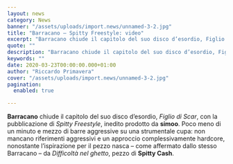 ```yaml
---
layout: news
category: News
banner: "/assets/uploads/import.news/unnamed-3-2.jpg"
title: "Barracano – Spitty Freestyle: video"
excerpt: "Barracano chiude il capitolo del suo disco d’esordio, Figlio di Scar, con la pubblicazione di Spitty Freestyle, inedito prodotto da simoo. Poco meno di un minuto e mezzo di barre aggressive su una strumentale cupa: non mancano riferimenti aggressivi e un approccio complessivamente hardcore, nonostante l’ispirazione per il pezzo nasca – come affermato dallo stesso [&hellip"
quote: ""
description: "Barracano chiude il capitolo del suo disco d’esordio, Figlio di Scar, con la pubblicazione di Spitty Freestyle, inedito prodotto da simoo. Poco meno di un minuto e mezzo di barre aggressive su una strumentale cupa: non mancano riferimenti aggressivi e un approccio complessivamente hardcore, nonostante l’ispirazione per il pezzo nasca – come affermato dallo stesso [&hellip"
keywords: ""
date: 2020-03-23T00:00:00.000+01:00
author: "Riccardo Primavera"
cover: "/assets/uploads/import.news/unnamed-3-2.jpg"
pagination:
  enabled: true

---
```


**Barracano** chiude il capitolo del suo disco d’esordio, _Figlio di Scar_, con la pubblicazione di _Spitty Freestyle_, inedito prodotto da **simoo**. Poco meno di un minuto e mezzo di barre aggressive su una strumentale cupa: non mancano riferimenti aggressivi e un approccio complessivamente hardcore, nonostante l’ispirazione per il pezzo nasca – come affermato dallo stesso Barracano – da _Difficoltà nel ghetto_, pezzo di **Spitty Cash**.